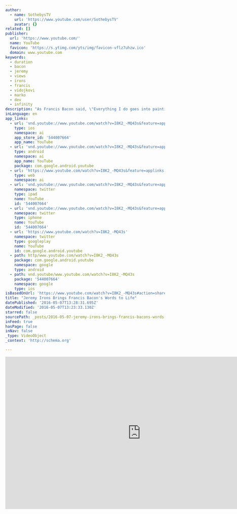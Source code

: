 ```yaml
---
author:
  - name: SothebysTV
    url: 'https://www.youtube.com/user/SothebysTV'
    avatar: {}
related: []
publisher:
  url: 'https://www.youtube.com/'
  name: YouTube
  favicon: 'https://s.ytimg.com/yts/img/favicon-vflz7uhzw.ico'
  domain: www.youtube.com
keywords:
  - duration
  - bacon
  - jeremy
  - views
  - irons
  - francis
  - vidojkovi
  - marko
  - dev
  - infinity
description: "As Francis Bacon said, \"Everything I do goes into painting.\" In this short video, Academy Award-winning actor Jeremy Irons brings to life excerpts from the artist's interviews with David Sylvester and reveals Bacon's own thoughts.."
inLanguage: en
app_links:
  - url: 'vnd.youtube://www.youtube.com/watch?v=I8K2_-MQ43s&feature=applinks'
    type: ios
    namespace: ai
    app_store_id: '544007664'
    app_name: YouTube
  - url: 'vnd.youtube://www.youtube.com/watch?v=I8K2_-MQ43s&feature=applinks'
    type: android
    namespace: ai
    app_name: YouTube
    package: com.google.android.youtube
  - url: 'https://www.youtube.com/watch?v=I8K2_-MQ43s&feature=applinks'
    type: web
    namespace: ai
  - url: 'vnd.youtube://www.youtube.com/watch?v=I8K2_-MQ43s&feature=applinks'
    namespace: twitter
    type: ipad
    name: YouTube
    id: '544007664'
  - url: 'vnd.youtube://www.youtube.com/watch?v=I8K2_-MQ43s&feature=applinks'
    namespace: twitter
    type: iphone
    name: YouTube
    id: '544007664'
  - url: 'https://www.youtube.com/watch?v=I8K2_-MQ43s'
    namespace: twitter
    type: googleplay
    name: YouTube
    id: com.google.android.youtube
  - path: http/www.youtube.com/watch?v=I8K2_-MQ43s
    package: com.google.android.youtube
    namespace: google
    type: android
  - path: vnd.youtube/www.youtube.com/watch?v=I8K2_-MQ43s
    package: '544007664'
    namespace: google
    type: ios
isBasedOnUrl: 'https://www.youtube.com/watch?v=I8K2_-MQ43s#action=share'
title: "Jeremy Irons Brings Francis Bacon's Words to Life"
datePublished: '2016-05-07T13:28:31.695Z'
dateModified: '2016-05-07T13:23:33.130Z'
starred: false
sourcePath: _posts/2016-05-07-jeremy-irons-brings-francis-bacons-words-to-life.md
inFeed: true
hasPage: false
inNav: false
_type: VideoObject
_context: 'http://schema.org'

---
```

<iframe src="https://cdn.embedly.com/widgets/media.html?src=https%3A%2F%2Fwww.youtube.com%2Fembed%2FI8K2_-MQ43s%3Ffeature%3Doembed&amp;url=https%3A%2F%2Fwww.youtube.com%2Fwatch%3Fv%3DI8K2_-MQ43s&amp;image=https%3A%2F%2Fi.ytimg.com%2Fvi%2FI8K2_-MQ43s%2Fhqdefault.jpg&amp;key=b7d04c9b404c499eba89ee7072e1c4f7&amp;type=text%2Fhtml&amp;schema=youtube" width="854" height="480" scrolling="no" frameborder="0" allowfullscreen="" style=""></iframe>